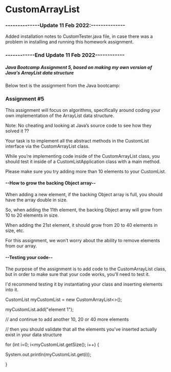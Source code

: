 # CustomArrayList

### --------------Update 11 Feb 2022:-------------- 
Added installation notes to CustomTester.java file, in case there was a problem in installing and running this homework assignment.
### ------------End Update 11 Feb 2022------------

##### Java Bootcamp Assignment 5, based on making my own version of Java's ArrayList data structure
Below text is the assignment from the Java bootcamp:

### Assignment #5
 
This assignment will focus on algorithms, specifically around coding your own implementation of the ArrayList data structure.

Note: No cheating and looking at Java’s source code to see how they solved it ??

Your task is to implement all the abstract methods in the CustomList interface via the CustomArrayList class.

While you’re implementing code inside of the CustomArrayList class, you should test it inside of a CustomListApplication class with a main method.

Please make sure you try adding more than 10 elements to your CustomList.

#### --How to grow the backing Object array--

When adding a new element, if the backing Object array is full, you should have the array double in size.

So, when adding the 11th element, the backing Object array will grow from 10 to 20 elements in size.

When adding the 21st element, it should grow from 20 to 40 elements in size, etc.

For this assignment, we won’t worry about the ability to remove elements from our array.

#### --Testing your code--

The purpose of the assignment is to add code to the CustomArrayList class, but in order to make sure that your code works, you'll need to test it.

I'd recommend testing it by instantiating your class and inserting elements into it.

CustomList<String> myCustomList = new CustomArrayList<>();
 
myCustomList.add("element 1");
 
// and continue to add another 10, 20 or 40 more elements
 
// then you should validate that all the elements you've inserted actually exist in your data structure
 
for (int i=0; i<myCustomList.getSize(); i++) {
                                                                              
 System.out.println(myCustomList.get(i));
                                                                              
}
                                                                              

